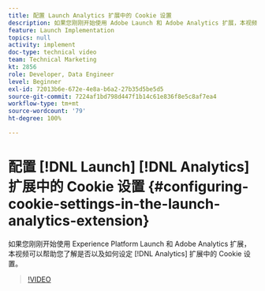 ```yaml
---
title: 配置 Launch Analytics 扩展中的 Cookie 设置
description: 如果您刚刚开始使用 Adobe Launch 和 Adobe Analytics 扩展，本视频可以帮助您了解是否以及如何设定 Analytics 扩展中的 Cookie 设置。
feature: Launch Implementation
topics: null
activity: implement
doc-type: technical video
team: Technical Marketing
kt: 2856
role: Developer, Data Engineer
level: Beginner
exl-id: 72013b6e-672e-4e8a-b6a2-27b35d5be5d5
source-git-commit: 7224af1bd798d447f1b14c61e836f8e5c8af7ea4
workflow-type: tm+mt
source-wordcount: '79'
ht-degree: 100%

---
```


# 配置 [!DNL Launch] [!DNL Analytics] 扩展中的 Cookie 设置 {#configuring-cookie-settings-in-the-launch-analytics-extension}

如果您刚刚开始使用 Experience Platform Launch 和 Adobe Analytics 扩展，本视频可以帮助您了解是否以及如何设定 [!DNL Analytics] 扩展中的 Cookie 设置。

>[!VIDEO](https://video.tv.adobe.com/v/27212/?quality=12&learn=on)
